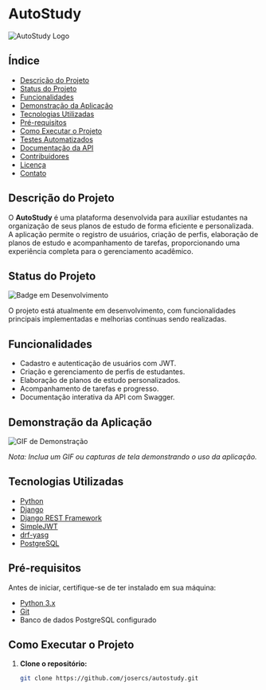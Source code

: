 # AutoStudy

![AutoStudy Logo](link_para_logo)

## Índice

- [Descrição do Projeto](#descrição-do-projeto)
- [Status do Projeto](#status-do-projeto)
- [Funcionalidades](#funcionalidades)
- [Demonstração da Aplicação](#demonstração-da-aplicação)
- [Tecnologias Utilizadas](#tecnologias-utilizadas)
- [Pré-requisitos](#pré-requisitos)
- [Como Executar o Projeto](#como-executar-o-projeto)
- [Testes Automatizados](#testes-automatizados)
- [Documentação da API](#documentação-da-api)
- [Contribuidores](#contribuidores)
- [Licença](#licença)
- [Contato](#contato)

## Descrição do Projeto

O **AutoStudy** é uma plataforma desenvolvida para auxiliar estudantes na organização de seus planos de estudo de forma eficiente e personalizada. A aplicação permite o registro de usuários, criação de perfis, elaboração de planos de estudo e acompanhamento de tarefas, proporcionando uma experiência completa para o gerenciamento acadêmico.

## Status do Projeto

![Badge em Desenvolvimento](https://img.shields.io/badge/Status-Em%20Desenvolvimento-yellow)

O projeto está atualmente em desenvolvimento, com funcionalidades principais implementadas e melhorias contínuas sendo realizadas.

## Funcionalidades

- Cadastro e autenticação de usuários com JWT.
- Criação e gerenciamento de perfis de estudantes.
- Elaboração de planos de estudo personalizados.
- Acompanhamento de tarefas e progresso.
- Documentação interativa da API com Swagger.

## Demonstração da Aplicação

![GIF de Demonstração](link_para_gif)

*Nota: Inclua um GIF ou capturas de tela demonstrando o uso da aplicação.*

## Tecnologias Utilizadas

- [Python](https://www.python.org/)
- [Django](https://www.djangoproject.com/)
- [Django REST Framework](https://www.django-rest-framework.org/)
- [SimpleJWT](https://django-rest-framework-simplejwt.readthedocs.io/en/latest/)
- [drf-yasg](https://drf-yasg.readthedocs.io/en/stable/)
- [PostgreSQL](https://www.postgresql.org/)

## Pré-requisitos

Antes de iniciar, certifique-se de ter instalado em sua máquina:

- [Python 3.x](https://www.python.org/downloads/)
- [Git](https://git-scm.com/downloads)
- Banco de dados PostgreSQL configurado

## Como Executar o Projeto

1. **Clone o repositório:**

   ```bash
   git clone https://github.com/josercs/autostudy.git
